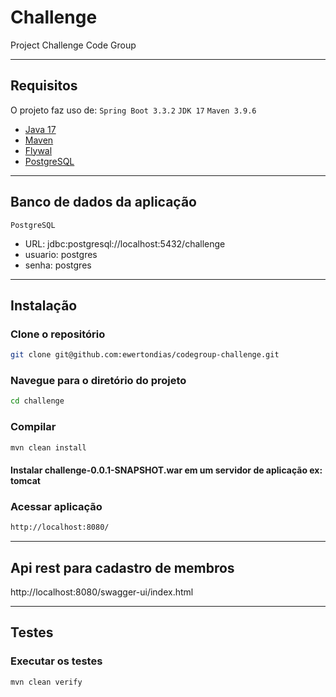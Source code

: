 # Challenge

Project Challenge Code Group

---

## Requisitos

O projeto faz uso de: 
`Spring Boot 3.3.2`
`JDK 17`
`Maven 3.9.6`

- [Java 17](https://www.oracle.com/java/technologies/javase/jdk17-archive-downloads.html)
- [Maven](https://maven.apache.org/download.cgi)
- [Flywal](https://flywaydb.org/)
- [PostgreSQL](https://www.postgresql.org/)

---

## Banco de dados da aplicação

`PostgreSQL`
  - URL: jdbc:postgresql://localhost:5432/challenge
  - usuario: postgres
  - senha: postgres

---

## Instalação

### Clone o repositório

```bash
git clone git@github.com:ewertondias/codegroup-challenge.git
```

### Navegue para o diretório do projeto

```bash
cd challenge
```

### Compilar
```bash
mvn clean install
```

#### Instalar challenge-0.0.1-SNAPSHOT.war em um servidor de aplicação ex: tomcat

### Acessar aplicação

```bash
http://localhost:8080/
```
---

## Api rest para cadastro de membros
http://localhost:8080/swagger-ui/index.html

---

## Testes

### Executar os testes

```bash
mvn clean verify
```